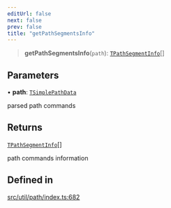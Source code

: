 ```yaml
---
editUrl: false
next: false
prev: false
title: "getPathSegmentsInfo"
---
```


> **getPathSegmentsInfo**(`path`): [`TPathSegmentInfo`](/api/namespaces/util/type-aliases/tpathsegmentinfo/)[]

## Parameters

• **path**: [`TSimplePathData`](/api/namespaces/util/type-aliases/tsimplepathdata/)

parsed path commands

## Returns

[`TPathSegmentInfo`](/api/namespaces/util/type-aliases/tpathsegmentinfo/)[]

path commands information

## Defined in

[src/util/path/index.ts:682](https://github.com/fabricjs/fabric.js/blob/8748628df7e9de00ba77413bfc3ad9e9fe9d4f30/src/util/path/index.ts#L682)
